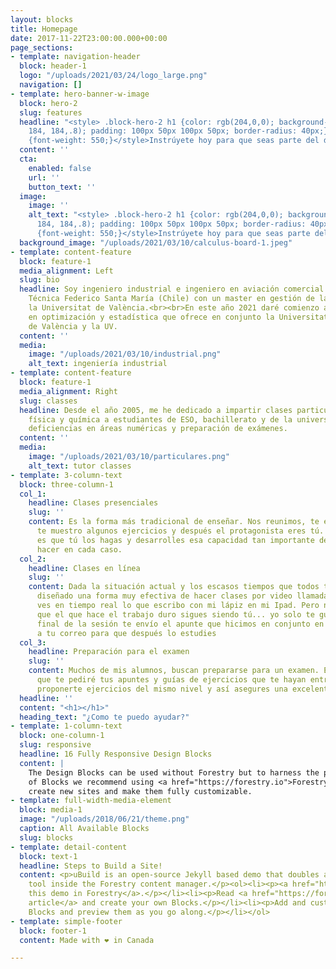 ```yaml
---
layout: blocks
title: Homepage
date: 2017-11-22T23:00:00.000+00:00
page_sections:
- template: navigation-header
  block: header-1
  logo: "/uploads/2021/03/24/logo_large.png"
  navigation: []
- template: hero-banner-w-image
  block: hero-2
  slug: features
  headline: "<style> .block-hero-2 h1 {color: rgb(204,0,0); background-color: rgba(184,
    184, 184,.8); padding: 100px 50px 100px 50px; border-radius: 40px;} h1 span.light
    {font-weight: 550;}</style>Instrúyete hoy para que seas parte del día de mañana"
  content: ''
  cta:
    enabled: false
    url: ''
    button_text: ''
  image:
    image: ''
    alt_text: "<style> .block-hero-2 h1 {color: rgb(204,0,0); background-color: rgba(184,
      184, 184,.8); padding: 100px 50px 100px 50px; border-radius: 40px;} h1 span.light
      {font-weight: 550;}</style>Instrúyete hoy para que seas parte del día de mañana"
  background_image: "/uploads/2021/03/10/calculus-board-1.jpeg"
- template: content-feature
  block: feature-1
  media_alignment: Left
  slug: bio
  headline: Soy ingeniero industrial e ingeniero en aviación comercial de la Universidad
    Técnica Federico Santa María (Chile) con un master en gestión de la calidad en
    la Universitat de València.<br><br>En este año 2021 daré comienzo a un doctorado
    en optimización y estadística que ofrece en conjunto la Universitat Politécnica
    de València y la UV.
  content: ''
  media:
    image: "/uploads/2021/03/10/industrial.png"
    alt_text: ingeniería industrial
- template: content-feature
  block: feature-1
  media_alignment: Right
  slug: classes
  headline: Desde el año 2005, me he dedicado a impartir clases particulares de matemáticas,
    física y química a estudiantes de ESO, bachillerato y de la universidad para superar
    deficiencias en áreas numéricas y preparación de exámenes.
  content: ''
  media:
    image: "/uploads/2021/03/10/particulares.png"
    alt_text: tutor classes
- template: 3-column-text
  block: three-column-1
  col_1:
    headline: Clases presenciales
    slug: ''
    content: Es la forma más tradicional de enseñar. Nos reunimos, te enseño la teoría,
      te muestro algunos ejercicios y después el protagonista eres tú. Lo más importante
      es que tú los hagas y desarrolles esa capacidad tan importante de saber que
      hacer en cada caso.
  col_2:
    headline: Clases en línea
    slug: ''
    content: Dada la situación actual y los escasos tiempos que todos tenemos, he
      diseñado una forma muy efectiva de hacer clases por video llamada, en donde
      ves en tiempo real lo que escribo con mi lápiz en mi Ipad. Pero no te confíes...
      que el que hace el trabajo duro sigues siendo tú... yo solo te guiaré.​<br><br>Al
      final de la sesión te envío el apunte que hicimos en conjunto en formato PDF
      a tu correo para que después lo estudies​
  col_3:
    headline: Preparación para el examen
    slug: ''
    content: Muchos de mis alumnos, buscan prepararse para un examen. Es por esto
      que te pediré tus apuntes y guías de ejercicios que te hayan entregado para
      proponerte ejercicios del mismo nivel y así asegures una excelente calificación.​
  headline: ''
  content: "<h1></h1>"
  heading_text: "¿Como te puedo ayudar?"
- template: 1-column-text
  block: one-column-1
  slug: responsive
  headline: 16 Fully Responsive Design Blocks
  content: |
    The Design Blocks can be used without Forestry but to harness the power
    of Blocks we recommend using <a href="https://forestry.io">Forestry</a>. Once the site is imported you can immediately
    create new sites and make them fully customizable.
- template: full-width-media-element
  block: media-1
  image: "/uploads/2018/06/21/theme.png"
  caption: All Available Blocks
  slug: blocks
- template: detail-content
  block: text-1
  headline: Steps to Build a Site!
  content: <p>uBuild is an open-source Jekyll based demo that doubles as a builder
    tool inside the Forestry content manager.</p><ol><li><p><a href="https://app.forestry.io/quick-start?repo=forestryio/ubuild-jekyll&provider=github&engine=jekyll">Import
    this demo in Forestry</a>.</p></li><li><p>Read <a href="https://forestry.io/blog/ubuild-a-new-theme-for-static-sites-using-blocks/">our
    article</a> and create your own Blocks.</p></li><li><p>Add and customize the available
    Blocks and preview them as you go along.</p></li></ol>
- template: simple-footer
  block: footer-1
  content: Made with ❤︎ in Canada

---
```

